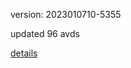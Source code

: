 version: 2023010710-5355

updated 96 avds

[details](https://github.com/0x74f917491bfa7ebfa379/ali_avd_db/blob/master/change_log/2023/01/07/10/5355.txt)